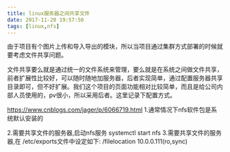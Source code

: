 ```yaml
---
title: linux服务器之间共享文件
date: 2017-11-20 19:57:50
tags: [linux,nfs]
---
```

由于项目有个图片上传和导入导出的模块，所以当项目通过集群方式部署的时候就要考虑文件共享问题。

文件共享要么就是通过统一的文件系统来管理，要么就是在系统之间做文件共享，前者扩展性比较好，可以随时随地加服务器，后者实现简单，通过配置服务器共享目录即可，但不好扩展。我们这个项目的页面功能相对比较简单，而且是给公司内部人员使用的，pv很小，所以采用后者。这里记录下配置方式。
<!-- more -->
https://www.cnblogs.com/jager/p/6066719.html
1.通常情况下nfs软件包是系统默认安装的

2.需要共享文件的服务器,启动nfs服务
systemctl start nfs
3.需要共享文件的服务器,在 /etc/exports文件中设定如下:
/filelocation 10.0.0.111(ro,sync)
